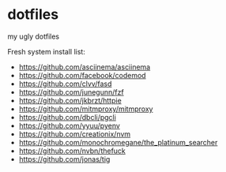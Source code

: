 dotfiles
========

my ugly dotfiles

Fresh system install list:
* https://github.com/asciinema/asciinema
* https://github.com/facebook/codemod
* https://github.com/clvv/fasd
* https://github.com/junegunn/fzf
* https://github.com/jkbrzt/httpie
* https://github.com/mitmproxy/mitmproxy
* https://github.com/dbcli/pgcli
* https://github.com/yyuu/pyenv
* https://github.com/creationix/nvm
* https://github.com/monochromegane/the_platinum_searcher
* https://github.com/nvbn/thefuck
* https://github.com/jonas/tig
